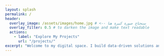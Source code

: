 ```yaml
---
layout: splash
permalink: /
header:
  overlay_image: /assets/images/home.jpg # <-- سنحتاج صورة كبيرة هنا
  overlay_filter: 0.5 # to darken the image and make text readable
  actions:
    - label: "Explore My Projects"
      url: "/projects/"
excerpt: "Welcome to my digital space. I build data-driven solutions and write about AI and technology."
---
```

